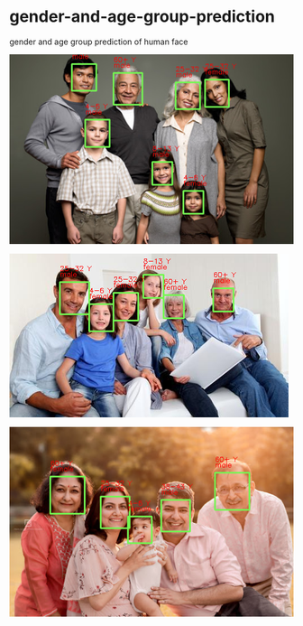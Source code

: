 # gender-and-age-group-prediction
gender and age group prediction of human face

![GitHub Logo](/results/r3.png)

![GitHub Logo](/results/r2.png)

![GitHub Logo](/results/r4.png)

